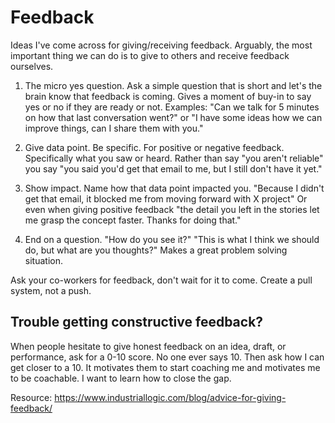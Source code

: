 # Feedback

Ideas I've come across for giving/receiving feedback. Arguably, the most important thing we can do is to give to others and receive feedback ourselves.

1. The micro yes question. Ask a simple question that is short and let's the brain know that feedback is coming. Gives a moment of buy-in to say yes or no if they are ready or not. Examples: "Can we talk for 5 minutes on how that last conversation went?" or "I have some ideas how we can improve things, can I share them with you."

2. Give data point. Be specific. For positive or negative feedback. Specifically what you saw or heard. Rather than say "you aren't reliable" you say "you said you'd get that email to me, but I still don't have it yet."

3. Show impact. Name how that data point impacted you. "Because I didn't get that email, it blocked me from moving forward with X project" Or even when giving positive feedback "the detail you left in the stories let me grasp the concept faster. Thanks for doing that."

4. End on a question. "How do you see it?" "This is what I think we should do, but what are you thoughts?" Makes a great problem solving situation.

Ask your co-workers for feedback, don't wait for it to come. Create a pull system, not a push.

## Trouble getting constructive feedback?

When people hesitate to give honest feedback on an idea, draft, or performance, ask for a 0-10 score. No one ever says 10. Then ask how I can get closer to a 10. It motivates them to start coaching me and motivates me to be coachable. I want to learn how to close the gap.

Resource: https://www.industriallogic.com/blog/advice-for-giving-feedback/
